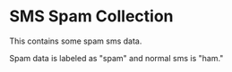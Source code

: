 # SMS Spam Collection

This contains some spam sms data. 

Spam data is labeled as "spam" and normal sms is "ham."
